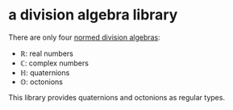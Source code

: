 # a division algebra library

There are only four [normed division algebras](https://en.wikipedia.org/wiki/Hurwitz%27s_theorem_(composition_algebras)):

- ℝ: real numbers
- ℂ: complex numbers
- ℍ: quaternions
- 𝕆: octonions

This library provides quaternions and octonions as regular types.

